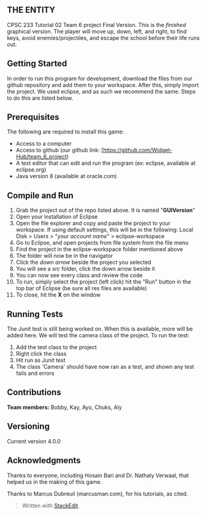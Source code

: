 ﻿## THE ENTITY

CPSC 233 Tutorial 02 Team 6 project Final Version. This is the *finished* graphical version. The player will move up, down, left, and right, to find keys, avoid enemies/projectiles, and escape the school before their life runs out. 

## Getting Started
In order to run this program for development, download the files from our github repository and add them to your workspace. After this, simply import the project. We used eclipse, and as such we recommend the same. Steps to do this are listed below.

## Prerequisites
The following are required to install this game:

 - Access to a computer
 - Access to github (our github link: [https://github.com/Widget-Hub/team_6_project)
 - A text editor that can edit and run the program (ex: eclipse, available at eclipse.org)
 - Java version 8 (available at oracle.com)

## Compile and Run

 1. Grab the project out of the repo listed above. It is named "**GUIVersion**"
 2. Open your installation of Eclipse
 3. Open the file explorer and copy and paste the project to your workspace. If using default settings, this will be in the following: Local Disk > Users > "*your account name*" > eclipse-workspace
 4. Go to Eclipse, and open projects from file system from the file menu
 5. Find the project in the eclipse-workspace folder mentioned above
 6. The folder will now be in the navigator
 7. Click the *down arrow* beside the project you selected
 8. You will see a *src* folder, click the down arrow beside it
 9. You can now see every class and review the code
 10. To run, simply select the project (left click) hit the "Run" button in the top bar of Eclipse (be sure all res files are available)
 11. To close, hit the **X** on the window  

## Running Tests
The Junit test is still being worked on. When this is available, more will be added here.
We will test the camera class of the project.
To run the test:

 1. Add the test class to the project
 2. Right click the class
 3. Hit run as Junit test
 4. The class 'Camera' should have now ran as a test, and shown any test fails and errors

## Contributions
**Team members:** Bobby, Kay, Ayo, Chuks, Aly

## Versioning
Current version 4.0.0


## Acknowledgments
Thanks to everyone, including Hosain Bari and Dr. Nathaly Verwaal, that helped us in the making of this game.

Thanks to Marcus Dubreuil (marcusman.com), for his tutorials, as cited.

> Written with [StackEdit](https://stackedit.io/).
